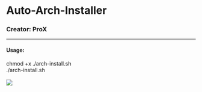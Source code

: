 # Auto-Arch-Installer
<h3>Creator: ProX</h3>
<hr>

<h4>Usage:</h4>
chmod +x ./arch-install.sh<br>
./arch-install.sh<br><br>
<img src="https://i.ibb.co/z7H3650/Screenshot-2021-07-18-20-01-07-1.png">
